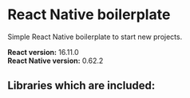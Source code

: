 # React Native boilerplate
Simple React Native boilerplate to start new projects.

**React version:** 16.11.0  
**React Native version:** 0.62.2

## Libraries which are included:

